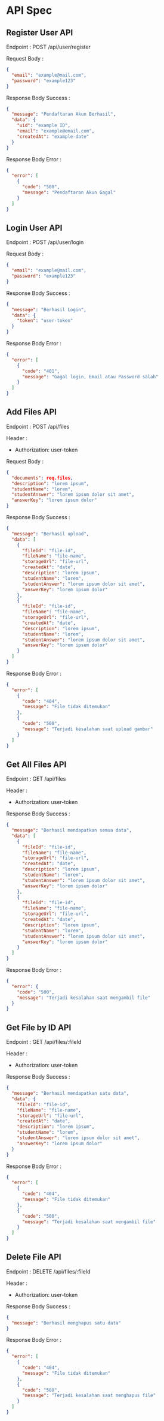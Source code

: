 # API Spec

## Register User API

Endpoint : POST /api/user/register

Request Body :

```json
{
  "email": "example@mail.com",
  "password": "example123"
}
```

Response Body Success :

```json
{
  "message": "Pendaftaran Akun Berhasil",
  "data": {
    "uid": "example ID",
    "email": "example@email.com",
    "createdAt": "example-date"
  }
}
```

Response Body Error :

```json
{
  "error": [
    {
      "code": "500",
      "message": "Pendaftaran Akun Gagal"
    }
  ]
}
```

## Login User API

Endpoint : POST /api/user/login

Request Body :

```json
{
  "email": "example@mail.com",
  "password": "example123"
}
```

Response Body Success :

```json
{
  "message": "Berhasil Login",
  "data": {
    "token": "user-token"
  }
}
```

Response Body Error :

```json
{
  "error": [
    {
      "code": "401",
      "message": "Gagal login, Email atau Password salah"
    }
  ]
}
```

## Add Files API

Endpoint : POST /api/files

Header :

- Authorization: user-token

Request Body :

```json
{
  "documents": req.files,
  "description": "lorem ipsum",
  "studentName": "lorem",
  "studentAnswer": "lorem ipsum dolor sit amet",
  "answerKey": "lorem ipsum dolor"
}
```

Response Body Success :

```json
{
  "message": "Berhasil upload",
  "data": [
    {
      "fileId": "file-id",
      "fileName": "file-name",
      "storageUrl": "file-url",
      "createdAt": "date",
      "description": "lorem ipsum",
      "studentName": "lorem",
      "studentAnswer": "lorem ipsum dolor sit amet",
      "answerKey": "lorem ipsum dolor"
    },
    {
      "fileId": "file-id",
      "fileName": "file-name",
      "storageUrl": "file-url",
      "createdAt": "date",
      "description": "lorem ipsum",
      "studentName": "lorem",
      "studentAnswer": "lorem ipsum dolor sit amet",
      "answerKey": "lorem ipsum dolor"
    }
  ]
}
```

Response Body Error :

```json
{
  "error": [
    {
      "code": "404",
      "message": "File tidak ditemukan"
    },
    {
      "code": "500",
      "message": "Terjadi kesalahan saat upload gambar"
    }
  ]
}
```

## Get All Files API

Endpoint : GET /api/files

Header :

- Authorization: user-token

Response Body Success :

```json
{
  "message": "Berhasil mendapatkan semua data",
  "data": [
    {
      "fileId": "file-id",
      "fileName": "file-name",
      "storageUrl": "file-url",
      "createdAt": "date",
      "description": "lorem ipsum",
      "studentName": "lorem",
      "studentAnswer": "lorem ipsum dolor sit amet",
      "answerKey": "lorem ipsum dolor"
    },
    {
      "fileId": "file-id",
      "fileName": "file-name",
      "storageUrl": "file-url",
      "createdAt": "date",
      "description": "lorem ipsum",
      "studentName": "lorem",
      "studentAnswer": "lorem ipsum dolor sit amet",
      "answerKey": "lorem ipsum dolor"
    }
  ]
}
```

Response Body Error :

```json
{
  "error": {
    "code": "500",
    "message": "Terjadi kesalahan saat mengambil file"
  }
}
```

## Get File by ID API

Endpoint : GET /api/files/:fileId

Header :

- Authorization: user-token

Response Body Success :

```json
{
  "message": "Berhasil mendapatkan satu data",
  "data": {
    "fileId": "file-id",
    "fileName": "file-name",
    "storageUrl": "file-url",
    "createdAt": "date",
    "description": "lorem ipsum",
    "studentName": "lorem",
    "studentAnswer": "lorem ipsum dolor sit amet",
    "answerKey": "lorem ipsum dolor"
  }
}
```

Response Body Error :

```json
{
  "error": [
    {
      "code": "404",
      "message": "File tidak ditemukan"
    },
    {
      "code": "500",
      "message": "Terjadi kesalahan saat mengambil file"
    }
  ]
}
```

## Delete File API

Endpoint : DELETE /api/files/:fileId

Header :

- Authorization: user-token

Response Body Success :

```json
{
  "message": "Berhasil menghapus satu data"
}
```

Response Body Error :

```json
{
  "error": [
    {
      "code": "404",
      "message": "File tidak ditemukan"
    },
    {
      "code": "500",
      "message": "Terjadi kesalahan saat menghapus file"
    }
  ]
}
```
